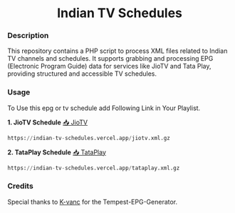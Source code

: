 
<h1 align="center"> Indian TV Schedules </h1>

### Description
This repository contains a PHP script to process XML files related to Indian TV channels and schedules. It supports grabbing and processing EPG (Electronic Program Guide) data for services like JioTV and Tata Play, providing structured and accessible TV schedules.

### Usage
To Use this epg or tv schedule add Following Link in Your Playlist.

**1. JioTV Schedule** [📥 JioTV](https://indian-tv-schedules.vercel.app/jiotv.xml.gz)
```py
https://indian-tv-schedules.vercel.app/jiotv.xml.gz
```
**2. TataPlay Schedule** [📥 TataPlay](https://indian-tv-schedules.vercel.app/tataplay.xml.gz)
```py
https://indian-tv-schedules.vercel.app/tataplay.xml.gz
```
### Credits 
Special thanks to [K-vanc](https://github.com/K-vanc/Tempest-EPG-Generator.git) for the Tempest-EPG-Generator.
